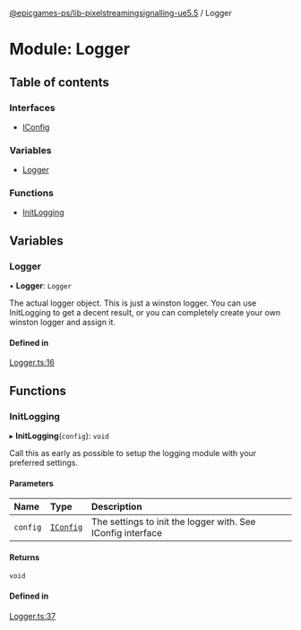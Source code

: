 [@epicgames-ps/lib-pixelstreamingsignalling-ue5.5](../README.md) / Logger

# Module: Logger

## Table of contents

### Interfaces

- [IConfig](../interfaces/Logger.IConfig.md)

### Variables

- [Logger](Logger.md#logger)

### Functions

- [InitLogging](Logger.md#initlogging)

## Variables

### Logger

• **Logger**: `Logger`

The actual logger object. This is just a winston logger.
You can use InitLogging to get a decent result, or you can
completely create your own winston logger and assign it.

#### Defined in

[Logger.ts:16](https://github.com/mcottontensor/PixelStreamingInfrastructure/blob/e96d9c6/Signalling/src/Logger.ts#L16)

## Functions

### InitLogging

▸ **InitLogging**(`config`): `void`

Call this as early as possible to setup the logging module with your
preferred settings.

#### Parameters

| Name | Type | Description |
| :------ | :------ | :------ |
| `config` | [`IConfig`](../interfaces/Logger.IConfig.md) | The settings to init the logger with. See IConfig interface |

#### Returns

`void`

#### Defined in

[Logger.ts:37](https://github.com/mcottontensor/PixelStreamingInfrastructure/blob/e96d9c6/Signalling/src/Logger.ts#L37)
